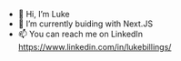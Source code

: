 - 👋 Hi, I’m Luke
- 🌱 I’m currently buiding with Next.JS
- 📫 You can reach me on LinkedIn https://www.linkedin.com/in/lukebillings/

<!---
lukebillings/lukebillings is a ✨ special ✨ repository because its `README.md` (this file) appears on your GitHub profile.
You can click the Preview link to take a look at your changes.
--->
